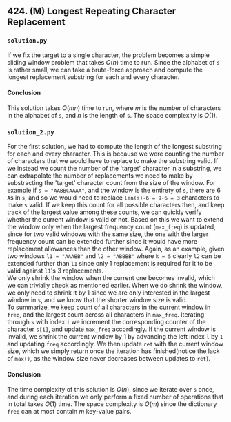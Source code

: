## 424. (M) Longest Repeating Character Replacement

### `solution.py`
If we fix the target to a single character, the problem becomes a simple sliding window problem that takes $O(n)$ time to run. Since the alphabet of `s` is rather small, we can take a brute-force approach and compute the longest replacement substring for each and every character.  

#### Conclusion
This solution takes $O(mn)$ time to run, where $m$ is the number of characters in the alphabet of `s`, and $n$ is the length of `s`. The space complexity is $O(1)$.  
  

### `solution_2.py`
For the first solution, we had to compute the length of the longest substring for each and every character. This is because we were counting the number of characters that we would have to replace to make the substring valid. If we instead we count the number of the 'target' character in a substring, we can extrapolate the number of replacements we need to make by substracting the 'target' character count from the size of the window. For example if `s = "AABBCAAAA"`, and the window is the entirety of `s`, there are 6 `A`s in `s`, and so we would need to replace `len(s)-6 = 9-6 = 3` characters to make `s` valid. If we keep this count for all possible characters then, and keep track of the largest value among these counts, we can quickly verify whether the current window is valid or not. Based on this we want to extend the window only when the largest frequency count (`max_freq`) is updated, since for two valid windows with the same size, the one with the larger frequency count can be extended further since it would have more replacement allowances than the other window. Again, as an example, given two windows `l1 = "AAABB"` and `l2 = "ABBBB"` where `k = 5` clearly `l2` can be extended further than `l1` since only 1 replacement is required for it to be valid against `l1`'s 3 replacements.  
We only shrink the window when the current one becomes invalid, which we can trivially check as mentioned earlier. When we do shrink the window, we only need to shrink it by 1 since we are only interested in the largest window in `s`, and we know that the shorter window size is valid.  
To summarize, we keep count of all characters in the current window in `freq`, and the largest count across all characters in `max_freq`. Iterating through `s` with index `i` we increment the corresponding counter of the character `s[i]`, and update `max_freq` accordingly. If the current window is invalid, we shrink the current window by 1 by advancing the left index `l` by `1` and updating `freq` accordingly. We then update `ret` with the current window size, which we simply return once the iteration has finished(notice the lack of `max()`, as the window size never decreases between updates to `ret`).  

#### Conclusion
The time complexity of this solution is $O(n)$, since we iterate over `s` once, and during each iteration we only perform a fixed number of operations that in total takes $O(1)$ time. The space complexity is $O(m)$ since the dictionary `freq` can at most contain $m$ key-value pairs.  
  

